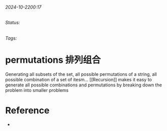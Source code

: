 
###### 2024-10-2200:17
###### Status:
###### Tags:

# permutations 排列组合

Generating all subsets of the set, all possible permutations of a string, all possible combination of a set of itesm...
[[Recursion]] makes it easy to generate all possible combinations and permutations by breaking down the problem into smaller problems
# Reference
- 